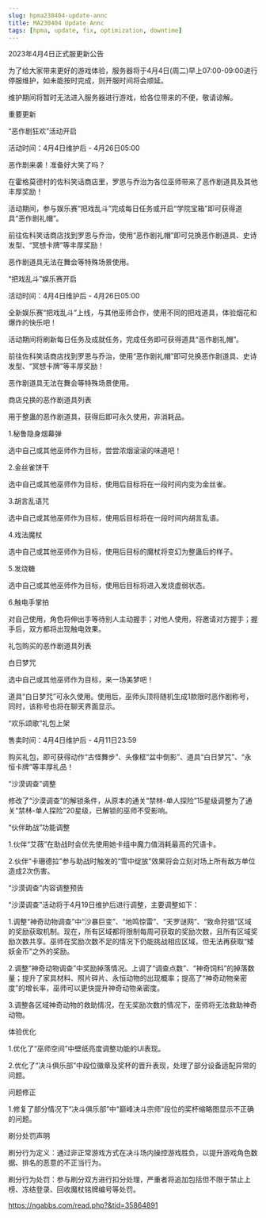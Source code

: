 ```yaml
---
slug: hpma230404-update-annc
title: MA230404 Update Annc
tags: [hpma, update, fix, optimization, downtime]
---
```


2023年4月4日正式服更新公告

<!--truncate-->

为了给大家带来更好的游戏体验，服务器将于4月4日(周二)早上07:00-09:00进行停服维护，如未能按时完成，则开服时间将会顺延。

维护期间将暂时无法进入服务器进行游戏，给各位带来的不便，敬请谅解。

重要更新

“恶作剧狂欢”活动开启

活动时间：4月4日维护后 - 4月26日05:00

恶作剧来袭！准备好大笑了吗？

在霍格莫德村的佐科笑话商店里，罗恩与乔治为各位巫师带来了恶作剧道具及其他丰厚奖励！

活动期间，参与娱乐赛“把戏乱斗”完成每日任务或开启“学院宝箱”即可获得道具“恶作剧礼帽”。

前往佐科笑话商店找到罗恩与乔治，使用“恶作剧礼帽”即可兑换恶作剧道具、史诗发型、“冥想卡牌”等丰厚奖励！

恶作剧道具无法在舞会等特殊场景使用。

“把戏乱斗”娱乐赛开启

活动时间：4月4日维护后 - 4月26日05:00

全新娱乐赛“把戏乱斗”上线，与其他巫师合作，使用不同的把戏道具，体验烟花和爆炸的快乐吧！

活动期间将刷新每日任务及成就任务，完成任务即可获得道具“恶作剧礼帽”。

前往佐科笑话商店找到罗恩与乔治，使用“恶作剧礼帽”即可兑换恶作剧道具、史诗发型、“冥想卡牌”等丰厚奖励！

恶作剧道具无法在舞会等特殊场景使用。

商店兑换的恶作剧道具列表

用于整蛊的恶作剧道具，获得后即可永久使用，非消耗品。

1.秘鲁隐身烟幕弹

选中自己或其他巫师作为目标，尝尝浓烟滚滚的味道吧！

2.金丝雀饼干

选中自己或其他巫师作为目标，使用后目标将在一段时间内变为金丝雀。

3.胡言乱语咒

选中自己或其他巫师作为目标，使用后目标将在一段时间内胡言乱语。

4.戏法魔杖

选中自己或其他巫师作为目标，使用后目标的魔杖将变幻为整蛊后的样子。

5.发烧糖

选中自己或其他巫师作为目标，使用后目标将进入发烧虚弱状态。

6.触电手掌拍

对自己使用，角色将伸出手等待别人主动握手；对他人使用，将邀请对方握手；握手后，双方都将出现触电效果。

礼包购买的恶作剧道具列表

白日梦咒

选中自己或其他巫师作为目标，来一场美梦吧！

道具“白日梦咒”可永久使用。使用后，巫师头顶将随机生成1款限时恶作剧称号，同时，该称号也将在聊天界面显示。

“欢乐颂歌”礼包上架

售卖时间：4月4日维护后 - 4月11日23:59

购买礼包，即可获得动作“古怪舞步”、头像框“盆中倒影”、道具“白日梦咒”、“永恒卡牌”等丰厚礼品！

“沙漠调查”调整

修改了“沙漠调查”的解锁条件，从原本的通关“禁林-单人探险”15星级调整为了通关“禁林-单人探险”20星级，已解锁的巫师不受影响。

“伙伴助战”功能调整

1.伙伴“艾薇”在助战时会优先使用她卡组中魔力值消耗最高的咒语卡。

2.伙伴“卡珊德拉”参与助战时触发的“雪中绽放”效果将会立刻对场上所有敌方单位造成2次伤害。

“沙漠调查”内容调整预告

“沙漠调查”活动将于4月19日维护后进行调整，主要调整如下：

1.调整“神奇动物调查”中“沙暴巨变”、“地鸣惊雷”、“天罗谜网”、“致命狩猎”区域的奖励获取机制。现在，所有区域都将限制每周可获取的奖励次数，且所有区域奖励次数共享。巫师在奖励次数不足的情况下仍能挑战相应区域，但无法再获取“矮妖金币”之外的奖励。

2.调整“神奇动物调查”中奖励掉落情况。上调了“调查点数”、“神奇饲料”的掉落数量；提升了家具材料、照片碎片、永恒动物的出现概率；提高了“神奇动物亲密度”的增长率，巫师可以更快提升神奇动物亲密度。

3.调整各区域神奇动物的救助情况，在无奖励次数的情况下，巫师将无法救助神奇动物。

体验优化

1.优化了“巫师空间”中壁纸亮度调整功能的UI表现。

2.优化了“决斗俱乐部”中段位徽章及奖杯的晋升表现，处理了部分设备适配异常的问题。

问题修正

1.修复了部分情况下“决斗俱乐部”中“巅峰决斗宗师”段位的奖杯缩略图显示不正确的问题。

刷分处罚声明

刷分行为定义：通过非正常游戏方式在决斗场内操控游戏胜负，以提升游戏角色数据、排名的恶意的不正当行为。

刷分行为处罚：参与刷分双方进行扣分处理，严重者将追加包括但不限于禁止上榜、冻结登录、回收魔杖铭牌编号等处罚。

https://ngabbs.com/read.php?&tid=35864891